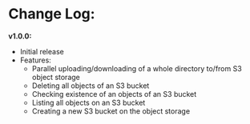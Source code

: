 # Change Log:

**v1.0.0:**
- Initial release
- Features:
  - Parallel uploading/downloading of a whole directory to/from S3 object storage
  - Deleting all objects of an S3 bucket
  - Checking existence of an objects of an S3 bucket
  - Listing all objects on an S3 bucket
  - Creating a new S3 bucket on the object storage